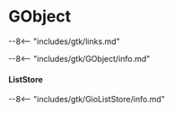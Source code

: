 # GObject

--8<-- "includes/gtk/links.md"

--8<-- "includes/gtk/GObject/info.md"

#### ListStore

--8<-- "includes/gtk/GioListStore/info.md"
